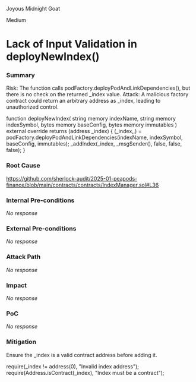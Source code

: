 Joyous Midnight Goat

Medium

# Lack of Input Validation in deployNewIndex()

### Summary

Risk: The function calls podFactory.deployPodAndLinkDependencies(), but there is no check on the returned _index value.
Attack: A malicious factory contract could return an arbitrary address as _index, leading to unauthorized control.

  function deployNewIndex(
        string memory indexName,
        string memory indexSymbol,
        bytes memory baseConfig,
        bytes memory immutables
    ) external override returns (address _index) {
        (_index,,) = podFactory.deployPodAndLinkDependencies(indexName, indexSymbol, baseConfig, immutables);
        _addIndex(_index, _msgSender(), false, false, false);
    }

### Root Cause

https://github.com/sherlock-audit/2025-01-peapods-finance/blob/main/contracts/contracts/IndexManager.sol#L36

### Internal Pre-conditions

_No response_

### External Pre-conditions

_No response_

### Attack Path

_No response_

### Impact

_No response_

### PoC

_No response_

### Mitigation

Ensure the _index is a valid contract address before adding it.


require(_index != address(0), "Invalid index address");
require(Address.isContract(_index), "Index must be a contract");



